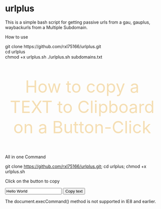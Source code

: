# urlplus

This is a simple bash script for getting passive urls from a gau, gauplus, waybackurls from a Multiple Subdomain.

How to use
<div>git clone https://github.com/rxl75166/urlplus.git<div>
<div>cd urlplus<div>
chmod +x urlplus.sh
./urlplus.sh subdomains.txt
  
  <p style="color:wheat;font-size:55px;text-align:center;">How to copy a TEXT to Clipboard on a Button-Click</p>
All in one Command

git clone https://github.com/rxl75166/urlplus.git; cd urlplus; chmod +x urlplus.sh 

<p>Click on the button to copy</p>

<input type="text" value="Hello World" id="myInput">
<button onclick="myFunction()">Copy text</button>

<p>The document.execCommand() method is not supported in IE8 and earlier.</p>

<script>
function myFunction() {
  var copyText = document.getElementById("myInput");
  copyText.select();
  document.execCommand("copy");
  alert("Copied the text: " + copyText.value);
}
</script>
